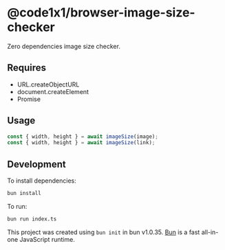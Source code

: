 # @code1x1/browser-image-size-checker

Zero dependencies image size checker.

## Requires 

* URL.createObjectURL
* document.createElement
* Promise

## Usage

```js
const { width, height } = await imageSize(image);
const { width, height } = await imageSize(link);
```

## Development

To install dependencies:

```bash
bun install
```

To run:

```bash
bun run index.ts
```

This project was created using `bun init` in bun v1.0.35. [Bun](https://bun.sh) is a fast all-in-one JavaScript runtime.
